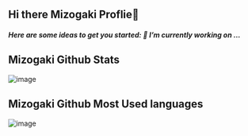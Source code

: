 
## Hi there Mizogaki Proflie👋
##### Here are some ideas to get you started: 🔭 I’m currently working on ...

## Mizogaki Github Stats
![image](https://github-readme-stats.vercel.app/api?username=Mizogaki&count_private=true&show_icons=false&title_color=fff&icon_color=79ff97&text_color=9f9f9f&bg_color=151515&=anuraghazra&include_all_commits=true&hide=contribs,prs&hide_title=true)

## Mizogaki Github Most Used languages
![image](https://github-readme-stats.vercel.app/api/top-langs/?username=Mizogaki&layout=compact&&show_icons=true&title_color=fff&icon_color=79ff97&text_color=9f9f9f&bg_color=151515&=anuraghazra&include_all_commits=true&langs_count=4&hide_title=true)






